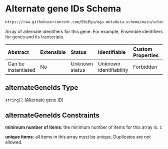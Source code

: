 # Alternate gene IDs Schema

```txt
https://raw.githubusercontent.com/EbiEga/ega-metadata-schema/main/schemas/EGA.common-definitions.json#/definitions/geneDescriptor/properties/alternateGeneIds
```

Array of alternate identifiers for this gene. For example, Ensemble identifiers for genes and its transcripts.

| Abstract            | Extensible | Status         | Identifiable            | Custom Properties | Additional Properties | Access Restrictions | Defined In                                                                                           |
| :------------------ | :--------- | :------------- | :---------------------- | :---------------- | :-------------------- | :------------------ | :--------------------------------------------------------------------------------------------------- |
| Can be instantiated | No         | Unknown status | Unknown identifiability | Forbidden         | Forbidden             | none                | [EGA.common-definitions.json\*](../../../schemas/EGA.common-definitions.json "open original schema") |

## alternateGeneIds Type

`string[]` ([Alternate gene ID](ega-12-definitions-gene-descriptor-properties-alternate-gene-ids-alternate-gene-id.md))

## alternateGeneIds Constraints

**minimum number of items**: the minimum number of items for this array is: `1`

**unique items**: all items in this array must be unique. Duplicates are not allowed.
